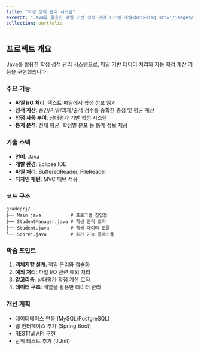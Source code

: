 ```yaml
---
title: "학생 성적 관리 시스템"
excerpt: "Java를 활용한 파일 기반 성적 관리 시스템 개발<br/><img src='/images/500x300.png'>"
collection: portfolio
---
```


## 프로젝트 개요

Java를 활용한 학생 성적 관리 시스템으로, 파일 기반 데이터 처리와 자동 학점 계산 기능을 구현했습니다.

### 주요 기능

- **파일 I/O 처리**: 텍스트 파일에서 학생 정보 읽기
- **성적 계산**: 중간/기말/과제/출석 점수를 종합한 총점 및 평균 계산
- **학점 자동 부여**: 상대평가 기반 학점 시스템
- **통계 분석**: 전체 평균, 학점별 분포 등 통계 정보 제공

### 기술 스택

- **언어**: Java
- **개발 환경**: Eclipse IDE
- **파일 처리**: BufferedReader, FileReader
- **디자인 패턴**: MVC 패턴 적용

### 코드 구조

```
gradeprj/
├── Main.java           # 프로그램 진입점
├── StudentManager.java # 학생 관리 로직
├── Student.java        # 학생 데이터 모델
└── Score*.java         # 추가 기능 클래스들
```

### 학습 포인트

1. **객체지향 설계**: 책임 분리와 캡슐화
2. **예외 처리**: 파일 I/O 관련 예외 처리
3. **알고리즘**: 상대평가 학점 계산 로직
4. **데이터 구조**: 배열을 활용한 데이터 관리

### 개선 계획

- 데이터베이스 연동 (MySQL/PostgreSQL)
- 웹 인터페이스 추가 (Spring Boot)
- RESTful API 구현
- 단위 테스트 추가 (JUnit)